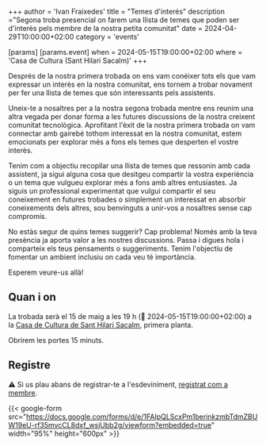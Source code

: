 +++
author = 'Ivan Fraixedes'
title = "Temes d'interés"
description ="Segona troba presencial on farem una llista de temes que poden ser d'interès pels membre de la nostra petita comunitat"
date = 2024-04-29T10:00:00+02:00
category = 'events'

[params]
[params.event]
when = 2024-05-15T19:00:00+02:00
where = 'Casa de Cultura (Sant Hilari Sacalm)'
+++

Després de la nostra primera trobada on ens vam conèixer tots els que vam expressar un interès en la nostra comunitat, ens tornem a trobar novament per fer una llista de temes que són interessants pels assistents.
<!--more-->

Uneix-te a nosaltres per a la nostra segona trobada mentre ens reunim una altra vegada per donar forma a les futures discussions de la nostra creixent comunitat tecnològica. Aprofitant l'èxit de la nostra primera trobada on vam connectar amb gairebé tothom interessat en la nostra comunitat, estem emocionats per explorar més a fons els temes que desperten el vostre interès.

Tenim com a objectiu recopilar una llista de temes que ressonin amb cada assistent, ja sigui alguna cosa que desitgeu compartir la vostra experiència o un tema que vulgueu explorar més a fons amb altres entusiastes. Ja siguis un professional experimentat que vulgui compartir el seu coneixement en futures trobades o simplement un interessat en absorbir coneixements dels altres, sou benvinguts a unir-vos a nosaltres sense cap compromís.

No estàs segur de quins temes suggerir? Cap problema! Només amb la teva presència ja aporta valor a les nostres discussions. Passa i digues hola i comparteix els teus pensaments o suggeriments. Tenim l'objectiu de fomentar un ambient inclusiu on cada veu té importància.

Esperem veure-us allà!

## Quan i on

La trobada serà el 15 de maig a les 19 h (🤖 2024-05-15T19:00:00+02:00) a la [Casa de Cultura de Sant Hilari Sacalm](https://maps.app.goo.gl/9ApT5MCTBNBJPa5AA), primera planta.

Obrirem les portes 15 minuts.


## Registre

:warning: Si us plau abans de registrar-te a l'esdeviniment, [registrat com a membre](/sign-up-member).

{{< google-form src="https://docs.google.com/forms/d/e/1FAIpQLScxPm1berinkzmbTdmZBUW19eU-rf35mvcCL8dxf_wsjUbb2g/viewform?embedded=true" width="95%" height="600px" >}}
